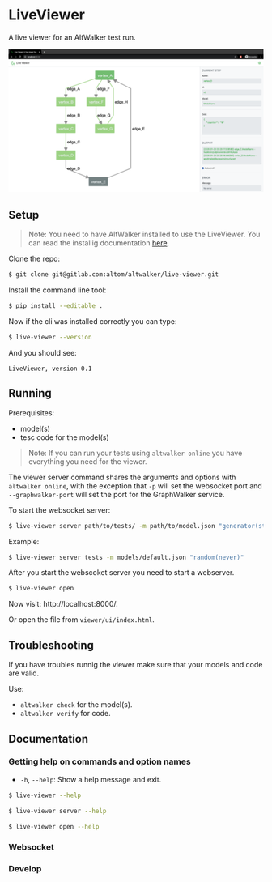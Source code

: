 # LiveViewer

A live viewer for an AltWalker test run.

![Screenshot](img/screenshot.png)

## Setup

> Note: You need to have AltWalker installed to use the LiveViewer.
> You can read the installig documentation [here](https://altom.gitlab.io/altwalker/altwalker/).

Clone the repo:

```bash
$ git clone git@gitlab.com:altom/altwalker/live-viewer.git
```

Install the command line tool:

```bash
$ pip install --editable .
```

Now if the cli was installed correctly you can type:

```bash
$ live-viewer --version
```

And you should see:

```
LiveViewer, version 0.1
```

## Running

Prerequisites:

* model(s)
* tesc code for the model(s)

> Note:
> If you can run your tests using `altwalker online` you have everything you need for the viewer.

The viewer server command shares the arguments and options with `altwalker online`, with the exception that `-p` will set the websocket port and `--graphwalker-port` will set the port for the GraphWalker service.

To start the websocket server:

```bash
$ live-viewer server path/to/tests/ -m path/to/model.json "generator(stop_condition)" -x [python|dotnet]
```

Example:

```bash
$ live-viewer server tests -m models/default.json "random(never)"
```

After you start the webscoket server you need to start a webserver.

```bash
$ live-viewer open
```

Now visit: http://localhost:8000/.

Or open the file from `viewer/ui/index.html`.

## Troubleshooting

If you have troubles runnig the viewer make sure that your models and code are valid.

Use:

* `altwalker check` for the model(s).
* `altwalker verify` for code.

## Documentation

### Getting help on commands and option names

* `-h`, `--help`: Show a help message and exit.

```bash
$ live-viewer --help
```

```bash
$ live-viewer server --help
```

```bash
$ live-viewer open --help
```

### Websocket

### Develop
